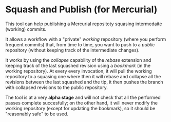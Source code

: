 # Squash and Publish (for Mercurial)

This tool can help publishing a Mercurial repositoty squasing intermedaite
(working) commits.

It allows a workflow with a "private" *working* repository (where you perform
frequent commits) that, from time to time, you want to push to a *public*
repository (without keeping track of the intermediate changes).

It works by using the *collapse* capability of the *rebase* extension and
keeping track of the last squashed revision using a *bookmark* (in the working
repository). At every every invocation, it will pull the working repository to
a squasing one where then it will rebase and collapse all the revisions
between the last squashed and the tip, it then pushes the branch with
collapsed revisions to the public repository.

The tool is at a very **alpha stage** and will not check that all the
performed passes complete succesfully; on the other hand, it will never modify
the working repository (except for updating the bookmark), so it should be
"reasonably safe" to be used.
